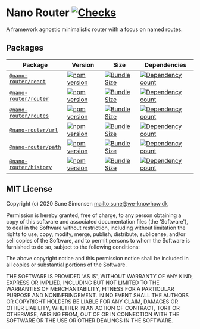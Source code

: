 # Nano Router [![Checks](https://github.com/sunesimonsen/nano-router/workflows/Checks/badge.svg)](https://github.com/sunesimonsen/nano-router/actions?query=workflow%3AChecks+branch%3Amaster)

A framework agnostic minimalistic router with a focus on named routes.

## Packages

| Package                                    | Version                                                 | Size                                                     | Dependencies                                                             |
| ------------------------------------------ | ------------------------------------------------------- | -------------------------------------------------------- | ------------------------------------------------------------------------ |
| [`@nano-router/react`](packages/react)     | [![npm version][react npm version]][react npm link]     | [![Bundle Size][react size bundle]][react size link]     | [![Dependency count][react dependency count]][react dependency link]     |
| [`@nano-router/router`](packages/router)   | [![npm version][router npm version]][router npm link]   | [![Bundle Size][router size bundle]][router size link]   | [![Dependency count][router dependency count]][router dependency link]   |
| [`@nano-router/routes`](packages/routes)   | [![npm version][routes npm version]][routes npm link]   | [![Bundle Size][routes size bundle]][routes size link]   | [![Dependency count][routes dependency count]][routes dependency link]   |
| [`@nano-router/url`](packages/url)         | [![npm version][url npm version]][url npm link]         | [![Bundle Size][url size bundle]][url size link]         | [![Dependency count][url dependency count]][url dependency link]         |
| [`@nano-router/path`](packages/path)       | [![npm version][path npm version]][path npm link]       | [![Bundle Size][path size bundle]][path size link]       | [![Dependency count][path dependency count]][path dependency link]       |
| [`@nano-router/history`](packages/history) | [![npm version][history npm version]][history npm link] | [![Bundle Size][history size bundle]][history size link] | [![Dependency count][history dependency count]][history dependency link] |

[react npm version]: https://flat.badgen.net/npm/v/@nano-router/react
[react npm link]: https://www.npmjs.com/package/@nano-router/react
[react size bundle]: https://flat.badgen.net/bundlephobia/minzip/@nano-router/react
[react size link]: https://bundlephobia.com/result?p=@nano-router/react
[react dependency count]: https://flat.badgen.net/bundlephobia/dependency-count/@nano-router/react
[react dependency link]: https://david-dm.org/sunesimonsen/nano-router?path=packages/react
[router npm version]: https://flat.badgen.net/npm/v/@nano-router/router
[router npm link]: https://www.npmjs.com/package/@nano-router/router
[router size bundle]: https://flat.badgen.net/bundlephobia/minzip/@nano-router/router
[router size link]: https://bundlephobia.com/result?p=@nano-router/router
[router dependency count]: https://flat.badgen.net/bundlephobia/dependency-count/@nano-router/router
[router dependency link]: https://david-dm.org/sunesimonsen/nano-router?path=packages/router
[routes npm version]: https://flat.badgen.net/npm/v/@nano-router/routes
[routes npm link]: https://www.npmjs.com/package/@nano-router/routes
[routes size bundle]: https://flat.badgen.net/bundlephobia/minzip/@nano-router/routes
[routes size link]: https://bundlephobia.com/result?p=@nano-router/routes
[routes dependency count]: https://flat.badgen.net/bundlephobia/dependency-count/@nano-router/routes
[routes dependency link]: https://david-dm.org/sunesimonsen/nano-router?path=packages/routes
[url npm version]: https://flat.badgen.net/npm/v/@nano-router/url
[url npm link]: https://www.npmjs.com/package/@nano-router/url
[url size bundle]: https://flat.badgen.net/bundlephobia/minzip/@nano-router/url
[url size link]: https://bundlephobia.com/result?p=@nano-router/url
[url dependency count]: https://flat.badgen.net/bundlephobia/dependency-count/@nano-router/url
[url dependency link]: https://david-dm.org/sunesimonsen/nano-router?path=packages/url
[path npm version]: https://flat.badgen.net/npm/v/@nano-router/path
[path npm link]: https://www.npmjs.com/package/@nano-router/path
[path size bundle]: https://flat.badgen.net/bundlephobia/minzip/@nano-router/path
[path size link]: https://bundlephobia.com/result?p=@nano-router/path
[path dependency count]: https://flat.badgen.net/bundlephobia/dependency-count/@nano-router/path
[path dependency link]: https://david-dm.org/sunesimonsen/nano-router?path=packages/path
[history npm version]: https://flat.badgen.net/npm/v/@nano-router/history
[history npm link]: https://www.npmjs.com/package/@nano-router/history
[history size bundle]: https://flat.badgen.net/bundlephobia/minzip/@nano-router/history
[history size link]: https://bundlephobia.com/result?p=@nano-router/history
[history dependency count]: https://flat.badgen.net/bundlephobia/dependency-count/@nano-router/history
[history dependency link]: https://david-dm.org/sunesimonsen/nano-router?path=packages/history

## MIT License

Copyright (c) 2020 Sune Simonsen <mailto:sune@we-knowhow.dk>

Permission is hereby granted, free of charge, to any person obtaining
a copy of this software and associated documentation files (the
'Software'), to deal in the Software without restriction, including
without limitation the rights to use, copy, modify, merge, publish,
distribute, sublicense, and/or sell copies of the Software, and to
permit persons to whom the Software is furnished to do so, subject to
the following conditions:

The above copyright notice and this permission notice shall be
included in all copies or substantial portions of the Software.

THE SOFTWARE IS PROVIDED 'AS IS', WITHOUT WARRANTY OF ANY KIND,
EXPRESS OR IMPLIED, INCLUDING BUT NOT LIMITED TO THE WARRANTIES OF
MERCHANTABILITY, FITNESS FOR A PARTICULAR PURPOSE AND
NONINFRINGEMENT. IN NO EVENT SHALL THE AUTHORS OR COPYRIGHT HOLDERS BE
LIABLE FOR ANY CLAIM, DAMAGES OR OTHER LIABILITY, WHETHER IN AN ACTION
OF CONTRACT, TORT OR OTHERWISE, ARISING FROM, OUT OF OR IN CONNECTION
WITH THE SOFTWARE OR THE USE OR OTHER DEALINGS IN THE SOFTWARE.
